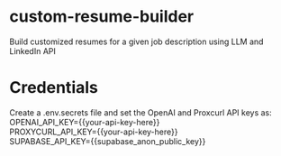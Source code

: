 # custom-resume-builder
Build customized resumes for a given job description using LLM and LinkedIn API

# Credentials
Create a .env.secrets file and set the OpenAI and Proxcurl API keys as:<br>
OPENAI_API_KEY={{your-api-key-here}}<br>
PROXYCURL_API_KEY={{your-api-key-here}}<br>
SUPABASE_API_KEY={{supabase_anon_public_key}}

